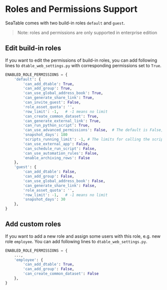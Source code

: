 # Roles and Permissions Support

SeaTable comes with two build-in roles `default` and `guest`.

> Note: roles and permissions are only supported in enterprise edition

## Edit build-in roles

If you want to edit the permissions of build-in roles, you can add following lines to `dtable_web_settings.py` with corresponding permissions set to `True`.

```python
ENABLED_ROLE_PERMISSIONS = {
    'default': {
        'can_add_dtable': True,
        'can_add_group': True,
        'can_use_global_address_book': True,
        'can_generate_share_link': True,
        'can_invite_guest': False,
        'role_asset_quota': '',
        'row_limit': -1,   # -1 means no limit
        'can_create_common_dataset': True,
        'can_generate_external_link': True,
        'can_run_python_script': True,
        'can_use_advanced_permissions': False,  # The default is False, set to the True to enable advanced permissions, such as view sharing and column permissions
        'snapshot_days': 180
        'scripts_running_limit': -1, # The limits for calling the script, -1 means no limit
        'can_use_external_app': False,
        'can_schedule_run_script': False,
        'can_use_automation_rules': False,
        'enable_archiving_rows': False
    },
    'guest': {
        'can_add_dtable': False,
        'can_add_group': False,
        'can_use_global_address_book': False,
        'can_generate_share_link': False,
        'role_asset_quota': '',
        'row_limit': -1,   # -1 means no limit
        'snapshot_days': 30
    },
}

```

## Add custom roles

If you want to add a new role and assign some users with this role, e.g. new role `employee`. You can add following lines to `dtable_web_settings.py`.

```python
ENABLED_ROLE_PERMISSIONS = {
    ...,
    'employee': {
        'can_add_dtable': True,
        'can_add_group': False,
        'can_create_common_dataset': False
    },
}

```


